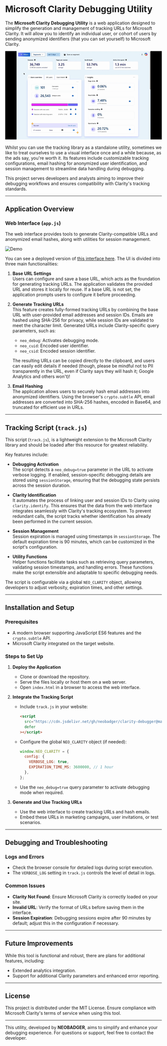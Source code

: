 # Microsoft Clarity Debugging Utility

The **Microsoft Clarity Debugging Utility** is a web application designed to simplify the generation and management of tracking URLs for Microsoft Clarity. It will allow you to identify an individual user, or cohort of users by sending anonymized identifiers (that you can set yourself) to Microsoft Clarity.

![Demo](./docs/demo-carity.gif)

Whilst you can use the tracking library as a standalone utility, sometimes we like to treat ourselves to use a visual interface once and a while because, as the ads say, you're worth it. Its features include customizable tracking configurations, email hashing for anonymized user identification, and session management to streamline data handling during debugging.

This project serves developers and analysts aiming to improve their debugging workflows and ensures compatibility with Clarity's tracking standards.

---

## Application Overview

### Web Interface (`app.js`)

The web interface provides tools to generate Clarity-compatible URLs and anonymized email hashes, along with utilities for session management.

![Demo](./docs/demo-ui.gif)

You can see a deployed version of [this interface here](https://clarity-debug.netlify.app/). The UI is divided into three main functionalities:

1. **Base URL Settings**  
   Users can configure and save a base URL, which acts as the foundation for generating tracking URLs. The application validates the provided URL and stores it locally for reuse. If a base URL is not set, the application prompts users to configure it before proceeding.

2. **Generate Tracking URLs**  
   This feature creates fully-formed tracking URLs by combining the base URL with user-provided email addresses and session IDs. Emails are hashed using SHA-256 for privacy, while session IDs are validated to meet the character limit. Generated URLs include Clarity-specific query parameters, such as:

   - `neo_debug`: Activates debugging mode.
   - `neo_cuid`: Encoded user identifier.
   - `neo_csid`: Encoded session identifier.

   The resulting URLs can be copied directly to the clipboard, and users can easily edit details if needed (though, please be mindful not to PII transparently in the URL, even if Clarity says they will hash it; Google Analytics and others won't)!

3. **Email Hashing**  
   The application allows users to securely hash email addresses into anonymized identifiers. Using the browser's `crypto.subtle` API, email addresses are converted into SHA-256 hashes, encoded in Base64, and truncated for efficient use in URLs.

---

## Tracking Script (`track.js`)

This script (`track.js`), is a lightweight extension to the Microsoft Clarity library and should be loaded after this resource for greatest reliability.

Key features include:

- **Debugging Activation**  
  The script detects a `neo_debug=true` parameter in the URL to activate verbose logging. If enabled, session-specific debugging details are stored using `sessionStorage`, ensuring that the debugging state persists across the session duration.

- **Clarity Identification**  
  It automates the process of linking user and session IDs to Clarity using `clarity.identify`. This ensures that the data from the web interface integrates seamlessly with Clarity's tracking ecosystem. To prevent redundant calls, the script tracks whether identification has already been performed in the current session.

- **Session Management**  
  Session expiration is managed using timestamps in `sessionStorage`. The default expiration time is 90 minutes, which can be customized in the script's configuration.

- **Utility Functions**  
  Helper functions facilitate tasks such as retrieving query parameters, validating session timestamps, and handling errors. These functions make the script extensible and adaptable to specific debugging needs.

The script is configurable via a global `NEO_CLARITY` object, allowing developers to adjust verbosity, expiration times, and other settings.

---

## Installation and Setup

### Prerequisites

- A modern browser supporting JavaScript ES6 features and the `crypto.subtle` API.
- Microsoft Clarity integrated on the target website.

### Steps to Set Up

1. **Deploy the Application**

   - Clone or download the repository.
   - Serve the files locally or host them on a web server.
   - Open `index.html` in a browser to access the web interface.

2. **Integrate the Tracking Script**

   - Include `track.js` in your website:
     ```html
     <script
       src="https://cdn.jsdelivr.net/gh/neobadger/clarity-debugger@main/lib/track.min.js"
       defer
     ></script>
     ```
   - Configure the global `NEO_CLARITY` object (if needed):
     ```javascript
     window.NEO_CLARITY = {
       config: {
         VERBOSE_LOG: true,
         EXPIRATION_TIME_MS: 3600000, // 1 hour
       },
     };
     ```
   - Use the `neo_debug=true` query parameter to activate debugging mode when required.

3. **Generate and Use Tracking URLs**
   - Use the web interface to create tracking URLs and hash emails.
   - Embed these URLs in marketing campaigns, user invitations, or test scenarios.

---

## Debugging and Troubleshooting

### Logs and Errors

- Check the browser console for detailed logs during script execution.
- The `VERBOSE_LOG` setting in `track.js` controls the level of detail in logs.

### Common Issues

- **Clarity Not Found**: Ensure Microsoft Clarity is correctly loaded on your site.
- **Invalid URL**: Verify the format of URLs before saving them in the interface.
- **Session Expiration**: Debugging sessions expire after 90 minutes by default; adjust this in the configuration if necessary.

---

## Future Improvements

While this tool is functional and robust, there are plans for additional features, including:

- Extended analytics integration.
- Support for additional Clarity parameters and enhanced error reporting.

---

## License

This project is distributed under the MIT License. Ensure compliance with Microsoft Clarity's terms of service when using this tool.

---

This utility, developed by **NEOBADGER**, aims to simplify and enhance your debugging experience. For questions or support, feel free to contact the developer.
